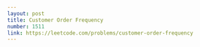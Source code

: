 ```yaml
---
layout: post
title: Customer Order Frequency
number: 1511
link: https://leetcode.com/problems/customer-order-frequency
---
```

